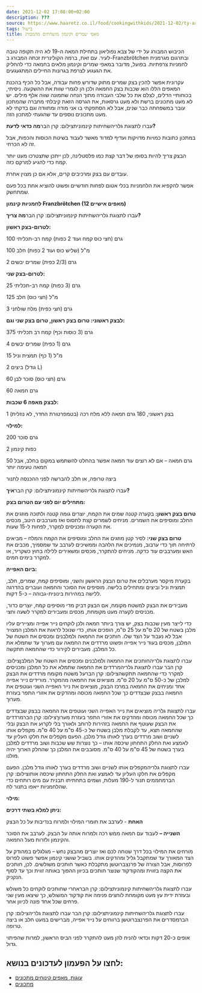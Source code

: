```yaml
---
date: 2021-12-02 17:08:00+02:00
description: ???
source: https://www.haaretz.co.il/food/cookingwithkids/2021-12-02/ty-article/0000017f-f8aa-d318-afff-fbebd49b0000
tags: בישול
title: מאפי שמרים וקינמון מושחתים מהמבורג
---
```


הכיבוש המבורג על ידי של צבא נפוליאון בתחילת המאה ה-19 לא היה תקופה טובה לעיר. עם זאת, ברמה הקולינרית זכתה המבורג ב-Franzbrötchen ובתרגום מגרמנית לחמניות צרפתיות. בפועל, מדובר במאפי שמרים וקינמון מלאים בחמאה כדי להחליק את הגעגוע לצרפת בגרונות החיילים המתגעגעים.

עקרונית אפשר להכין בצק שמרים מתוק שדורש פחות עבודה, אבל כל הכיף בהכנת המאפים הללו הוא שכבות בצק החמאה ולכן הן לגמרי שוות את ההשקעה. ניסיתי, בכוחותיי הדלים, לצלם את כל שלבי העבודה מתוך הנחה שתמונה שווה אלף מילים. יש לא מעט מתכונים ברשת ולא מעט גרסאות, את הגרסה הזאת קיבלתי מחברה שהמתכון עובר במשפחתה כבר שנים, אבל לא הסתפקתי בו אני מודה ומתוודה וגם בדקתי לא מעט מתכונים נוספים עד שהגעתי למתכון הזה.

 עברו לתצוגת גלריהשחיתות קינמוניתצילום: קרן הבר**מה כדאי לדעת?**

במתכון כתובות כמויות מדויקות ועדיף למדוד מאשר לעבוד בשיטת הכוסות והכפות, אבל זה לא הכרחי.

הבצק צריך להיות בסופו של דבר קצת כמו פלסטלינה, לכן ייתכן שתצטרכו מעט יותר קמח כדי להגיע למרקם כזה.

עובדים עם בצק ומרכיבים קרים, אלא אם כן מצוין אחרת.

אפשר להקפיא את הלחמניות בכלי אטום לפחות חודשיים ופשוט להוציא אחת בכל פעם שמתחשק.

**לחמניות קינמון Franzbrötchen (12 מאפים אישיים)**

 עברו לתצוגת גלריהשחיתות קינמוניתצילום: קרן הבר**מה צריך?**

**לטרום-בצק ראשון:**

100 גרם (חצי כוס קמח ועוד 2 כפות) קמח רב-תכליתי

100 מ"ל (שליש כוס ועוד 2 כפות) חלב

2 גרם (2/3 כפית) שמרים יבשים

**לטרום-בצק שני:**

25 גרם (3 כפות) קמח רב-תכליתי

125 מ"ל (חצי כוס) חלב

3 גרם (חצי כפית) מלח שולחני

**לבצק ראשוני: טרום בצק ראשון, טרום בצק שני וגם:**

375 גרם (3 כוסות וכף) קמח רב תכליתי

4 גרם (1 כפית) שמרים יבשים

15 מ"ל (1 כף) תמצית וניל

2 ביצים (גודל L)

60 גרם (חצי כוס) סוכר לבן

60 גרם חמאה

**לבצק מאפה 6 שכבות:**

1 בצק ראשוני, 180 גרם חמאה ללא מלח רכה (בטמפרטורת החדר, לא נוזלית)

**למילוי:**

200 גרם סוכר

2 כפות קינמון

50 גרם חמאה – אם לא רוצים עוד חמאה אפשר בהחלט להשתמש במקום בחלב, אבל חמאה טעימה יותר

ביצה טרופה, או חלב להברשה לפני ההכנסה לתנור

 עברו לתצוגת גלריהשחיתות קינמוניתצילום: קרן הבר**איך?**

**מתחילים יום לפני עם הטרום בצק:**

**טרום בצק ראשון:** בקערה קטנה שמים את הקמח, יוצרים גומה קטנה ולתוכה מוזגים את החלב ומוסיפים את השמרים. מניחים לשמרים קצת לתסוס ואז מערבבים היטב, מכסים את הקערה ומכניסים למקרר, לפחות ל-15 שעות.

**טרום בצק שני:** לסיר קטן מוזגים את החלב ומוסיפים את הקמח והמלח – מביאים לרתיחה תוך כדי ערבוב, מנמיכים את הלהבה וממשיכים לערבב עד שמסמיך, מכבים את האש ומערבבים עוד כדקה. מניחים להתקרר, מכסים ומשאירים ללילה בחוץ כשקריר, או למקרר בימים חמים.

**ביום האפייה:**

בקערת מיקסר מערבלים את טרום הבצק הראשון והשני, ומוסיפים קמח, שמרים, חלב, תמצית וניל וביצים ומתחילים בלישה. מוסיפים את הסוכר והחמאה ועוברים בהדרגה ללישה במהירות בינונית-גבוהה – כ-5 דקות.

מעבירים את הבצק למשטח מקומח, אם הבצק דביק מדי מוסיפים קמח, יוצרים כדור, מכניסים לקערה מעט מקומחת, מכסים ומעבירים למקרר לשעה וחצי.

כדי לייצר מעין שכבות בצק, יש צורך ביותר חמאה ולכן לוקחים נייר אפייה ומציירים עליו מלבן בשטח של 20 ס"מ על 25 ס"מ, הופכים אותו, כדי שנוכל לראות את המלבן המצויר אבל לא נעבוד על הצד שלו. חותכים את החמאה ולמלבנים ומכסים את השטח של המלבן, מכסים בעוד נייר אפייה ופשוט מרדדים את החמאה עם מערוך עד שתמלא את כל המלבן. מעבירים לקירור כדי שהחמאה תתקשה.

 עברו לתצוגת גלריהחותכים את החמאה ולמלבנים ומכסים את השטח של המלבןצילום: קרן הבר עברו לתצוגת גלריהמרדדים את החמאה שתמלא את כל המלבן ומכניסים למקרר כדי שהחמאה תתקשהצילום: קרן הברעל משטח מקומח מרדדים את הבצק למלבן של כ-50 ס"מ על 20 ס"מ. מוציאים את החמאה מהמקרר. מורידים נייר אפייה אחד ומניחים את החמאה במרכז הבצק, מוציאים את נייר האפייה השני ועוטפים את החמאה בבצק שבצדדים כך שכל החמאה מכוסה ומהדקים את אזורי התפר בעזרת מערוך. 

 עברו לתצוגת גלריה מוציאים את נייר האפייה השני ועוטפים את החמאה בבצק שבצדדים כך שכל החמאה מכוסה ומהדקים את אזורי התפר בעזרת מערוךצילום: קרן הברמרדדים את הבצק שעוטף את החמאה בזהירות לרוחב ולאורך בלי לקרוע את הבצק ובלי שהחמאה תצא, עד לקבלת מלבן בשטח של כ-45 ס"מ על 40 ס"מ. מקפלים אותו לשניים ושוב מרדדים בערך לאותו גודל מלבן. הפעם מקפלים את חלקו העליון עד לאמצע ואת החלק התחתון שיכסה אותו – כך נוצרות שש שכבות ושוב מרדדים למלבן בערך בשטח של 45 ס"מ על 40 ס"מ. מסובבים את המלבן כך שהחלק הארוך יהיה מולנו.

 עברו לתצוגת גלריהמקפלים אותו לשניים ושוב מרדדים בערך לאותו גודל מלבן. הפעם מקפלים את חלקו העליון עד לאמצע ואת החלק התחתון שיכסה אותוצילום: קרן הברמחממים תנור ל-190 מעלות, ושמים בתחתיתו תבנית עם מים רותחים כדי שהלחמניות ייאפו בתנור לח.

**מילוי:**

**ניתן למלא בשתי דרכים:**

**האחת** - לערבב את חומרי המילוי ולמרוח בנדיבות על כל הבצק

**השנייה –** לעבוד עם חמאה ממש רכה ולמרוח אותה על הבצק. לערבב את הסוכר והקינמון ולזרות מעל החמאה.

מורחים את המילוי בכל דרך שנוחה לכם ואז יוצרים מהבצק נחש – מגלגלים במהודק על הצד המאורך עד שמתקבל גליל ומהדקים אותו. בשביל שושני קינמון אפשר פשוט לפרוס לפרוסות, אבל הצורה של פרנצברוטשן מתקבלת כאשר חותכים משולשים. לכן, חותכים את הקצה בזווית ומהקודקוד שנוצר חותכים בכיוון ההפוך באותה זווית וכך עד לסוף הנקניק.

 עברו לתצוגת גלריהשחיתות קינמוניתצילום: קרן הבראחרי שחותכים לוקחים כל משולש ובעזרת ידית עץ מעט מקומחת לוחצים פנימה את קודקוד המשולש, כך שיצאו מעין שני פרחים שכל אחד פונה לכיוון אחר.

 עברו לתצוגת גלריהשחיתות קינמוניתצילום: קרן הבר עברו לתצוגת גלריהצילום: קרן הברמסדרים את הפרנצברוטשן ברווחים על נייר אפייה, מברישים במעט חלב או ביצה טרופה.

אופים כ-20 דקות וכדאי להניח להן מעט להתקרר לפני הביס הראשון, למרות שהפיתוי גדול.

לחצו על הפעמון לעדכונים בנושא:
------------------------------

* [עוגות, מאפים קינוחים מתכונים](/ty-tag/cakes-0000017f-da2a-d938-a17f-fe2a21fc0000)
* [מתכונים](/ty-tag/recipes-0000017f-da28-dea8-a77f-de6a4ba50000)